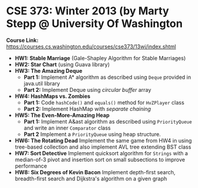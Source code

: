 # CSE 373: Winter 2013 (by Marty Stepp @ University Of Washington
**Course Link:** https://courses.cs.washington.edu/courses/cse373/13wi/index.shtml

* **HW1: Stable Marriage** (Gale-Shapley Algorithm for Stable Marriages)
* **HW2: Star Chart** (using Guava library)
* **HW3: The Amazing Deque**
  * **Part 1:** Implement A\* algorithm as described using <code>Deque</code> provided in java.util library
  * **Part 2:** Implement Deque using _circular buffer_ array
* **HW4: HashMaps vs. Zombies**
  * **Part 1:** Code <code>hashCode()</code> and <code>equals()</code> method for <code>HvZPlayer</code> class
  * **Part 2:** Implement HashMap with _separate chaining_
* **HW5: The Even-More-Amazing Heap**
  * **Part 1:** Implement A&ast algorithm as described using <code>PriorityQueue</code> and write an inner <code>Comparator</code> class
  * **Part 2** Implement a <code>PriorityQueue</code> using heap structure.
* **HW6: The Rotating Dead** Implement the same game from HW4 in using tree-based collection and also implement AVL tree extending BST class
* **HW7: Sort Detective** Implement quicksort algorithm for <code>Strings</code> with a median-of-3 pivot and insertion sort on small subsections to improve performance
* **HW8: Six Degrees of Kevin Bacon** Implement depth-first search, breadth-first search and Dijkstra's algorithm on a given graph
  
